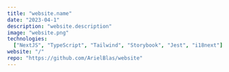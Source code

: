 ```yaml
---
title: "website.name"
date: "2023-04-1"
description: "website.description"
image: "website.png"
technologies:
  ["NextJS", "TypeScript", "Tailwind", "Storybook", "Jest", "i18next"]
website: "/"
repo: "https://github.com/ArielBlas/website"
---
```

